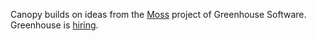 Canopy builds on ideas from the [Moss](https://github.com/grnhse/moss#deploying-with-github-pages-and-travis) project of Greenhouse Software. Greenhouse is [hiring](http://greenhouse.io/careers).
